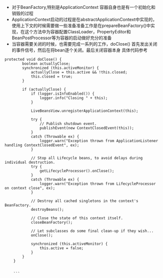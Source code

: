 * 对于BeanFactory,特别是ApplicationContext 容器自身也是有一个初始化和销毁的过程
* ApplicationContext启动的过程是在abstractApplicationContext中实现的，使用上下文的时候需要做一些准备准备工作是在prepareBeanFactory()中实现，在这个方法中为容器配置ClassLoader，PropertyEditor和BeanPostProcessor等为容器的启动做好充分的准备
* 当容器需要关闭的时候，也需要完成一系列的工作，doClose() 首先发出关闭的事件信号，然后在将bean逐个关闭。最后关闭容器本身
具体代码参考

```
protected void doClose() {
		boolean actuallyClose;
		synchronized (this.activeMonitor) {
			actuallyClose = this.active && !this.closed;
			this.closed = true;
		}

		if (actuallyClose) {
			if (logger.isInfoEnabled()) {
				logger.info("Closing " + this);
			}

			LiveBeansView.unregisterApplicationContext(this);

			try {
				// Publish shutdown event.
				publishEvent(new ContextClosedEvent(this));
			}
			catch (Throwable ex) {
				logger.warn("Exception thrown from ApplicationListener handling ContextClosedEvent", ex);
			}

			// Stop all Lifecycle beans, to avoid delays during individual destruction.
			try {
				getLifecycleProcessor().onClose();
			}
			catch (Throwable ex) {
				logger.warn("Exception thrown from LifecycleProcessor on context close", ex);
			}

			// Destroy all cached singletons in the context's BeanFactory.
			destroyBeans();

			// Close the state of this context itself.
			closeBeanFactory();

			// Let subclasses do some final clean-up if they wish...
			onClose();

			synchronized (this.activeMonitor) {
				this.active = false;
			}
		}
	}
	
	
	```
